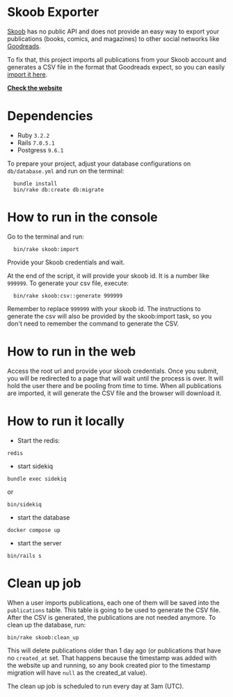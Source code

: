 # Skoob Exporter

[Skoob](https://skoob.com.br/) has no public API and does not provide an easy way to export your publications (books, comics, and magazines) to other social networks like [Goodreads](https://www.goodreads.com/).

To fix that, this project imports all publications from your Skoob account and generates
a CSV file in the format that Goodreads expect, so you can easily
[import it here](https://www.goodreads.com/review/import).

**[Check the website](http://skoob-exporter.colabs.dev)**

# Dependencies

- Ruby `3.2.2`
- Rails `7.0.5.1`
- Postgress `9.6.1`

To prepare your project, adjust your database configurations on `db/database.yml`
and run on the terminal:

```
  bundle install
  bin/rake db:create db:migrate
```

# How to run in the console

Go to the terminal and run:

```
  bin/rake skoob:import
```

Provide your Skoob credentials and wait.

At the end of the script, it will provide your skoob id. It is a number like
`999999`. To generate your csv file, execute:

```
  bin/rake skoob:csv::generate 999999
```

Remember to replace `999999` with your skoob id. The instructions to generate the
csv will also be provided by the skoob:import task, so you don't need to remember
the command to generate the CSV.

# How to run in the web

Access the root url and provide your skoob credentials. Once you submit, you
will be redirected to a page that will wait until the process is over. It will
hold the user there and be pooling from time to time. When all publications are imported,
it will generate the CSV file and the browser will download it.

# How to run it locally

- Start the redis:

```
redis
```

- start sidekiq

```
bundle exec sidekiq
```

or

```
bin/sidekiq
```

- start the database

```
docker compose up
```

- start the server

```
bin/rails s
```

# Clean up job

When a user imports publications, each one of them will be saved into the `publications` table. This table is going to be used to generate the CSV file. After the CSV is generated, the publications are not needed anymore. To clean up the database, run:

```
bin/rake skoob:clean_up
```

This will delete publications older than 1 day ago (or publications that have no `created_at` set. That happens because the timestamp was added with the website up and running, so any book created pior to the timestamp migration will have `null` as the created_at value).

The clean up job is scheduled to run every day at 3am (UTC).
